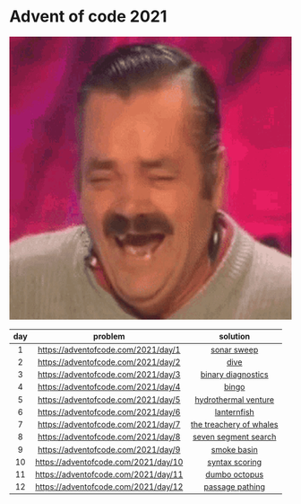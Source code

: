 # Advent of code 2021

![kekw](./kekw.gif)

| day | problem | solution |
|:---:|:-------:|:--------:|
| 1   | https://adventofcode.com/2021/day/1 | [sonar sweep](./01-sonar-sweep) |
| 2   | https://adventofcode.com/2021/day/2 | [dive](./02-dive) |
| 3   | https://adventofcode.com/2021/day/3 | [binary diagnostics](./03-binary-diagnostics) |
| 4   | https://adventofcode.com/2021/day/4 | [bingo](./04-bingo) |
| 5   | https://adventofcode.com/2021/day/5 | [hydrothermal venture](./05-hydrothermal-venture) |
| 6   | https://adventofcode.com/2021/day/6 | [lanternfish](./06-lanternfish) |
| 7   | https://adventofcode.com/2021/day/7 | [the treachery of whales](./07-the-treachery-of-whales) |
| 8   | https://adventofcode.com/2021/day/8 | [seven segment search](./08-seven-segment-search) |
| 9   | https://adventofcode.com/2021/day/9 | [smoke basin](./09-smoke-basin) |
| 10   | https://adventofcode.com/2021/day/10 | [syntax scoring](./10-syntax-scoring) |
| 11   | https://adventofcode.com/2021/day/11 | [dumbo octopus](./11-obligatory-game-of-life-spinoff) |
| 12   | https://adventofcode.com/2021/day/12 | [passage pathing](./12-passage-pathing) |
